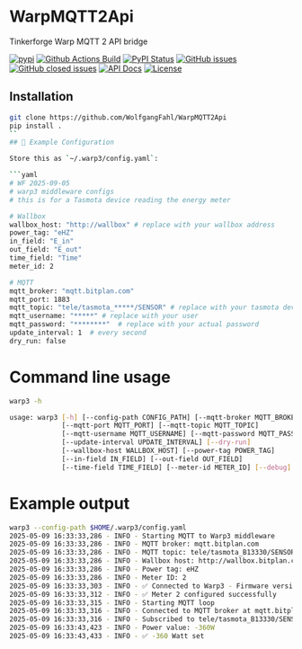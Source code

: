 # WarpMQTT2Api
Tinkerforge Warp MQTT 2 API bridge

[![pypi](https://img.shields.io/pypi/pyversions/WarpMQTT2Api)](https://pypi.org/project/WarpMQTT2Api/)
[![Github Actions Build](https://github.com/WolfgangFahl/WarpMQTT2Api/actions/workflows/build.yml/badge.svg)](https://github.com/WolfgangFahl/WarpMQTT2Api/actions/workflows/build.yml)
[![PyPI Status](https://img.shields.io/pypi/v/WarpMQTT2Api.svg)](https://pypi.python.org/pypi/WarpMQTT2Api/)
[![GitHub issues](https://img.shields.io/github/issues/WolfgangFahl/WarpMQTT2Api.svg)](https://github.com/WolfgangFahl/WarpMQTT2Api/issues)
[![GitHub closed issues](https://img.shields.io/github/issues-closed/WolfgangFahl/WarpMQTT2Api.svg)](https://github.com/WolfgangFahl/WarpMQTT2Api/issues/?q=is%3Aissue+is%3Aclosed)
[![API Docs](https://img.shields.io/badge/API-Documentation-blue)](https://WolfgangFahl.github.io/WarpMQTT2Api/)
[![License](https://img.shields.io/github/license/WolfgangFahl/WarpMQTT2Api.svg)](https://www.apache.org/licenses/LICENSE-2.0)

## Installation
```bash
git clone https://github.com/WolfgangFahl/WarpMQTT2Api
pip install .
``
## 🧪 Example Configuration

Store this as `~/.warp3/config.yaml`:

```yaml
# WF 2025-09-05
# warp3 middleware configs
# this is for a Tasmota device reading the energy meter

# Wallbox
wallbox_host: "http://wallbox" # replace with your wallbox address
power_tag: "eHZ"
in_field: "E_in"
out_field: "E_out"
time_field: "Time"
meter_id: 2

# MQTT
mqtt_broker: "mqtt.bitplan.com"
mqtt_port: 1883
mqtt_topic: "tele/tasmota_*****/SENSOR" # replace with your tasmota device
mqtt_username: "*****" # replace with your user
mqtt_password: "********"  # replace with your actual password
update_interval: 1  # every second
dry_run: false
```

# Command line usage
```bash
warp3 -h
```

```bash
usage: warp3 [-h] [--config-path CONFIG_PATH] [--mqtt-broker MQTT_BROKER]
             [--mqtt-port MQTT_PORT] [--mqtt-topic MQTT_TOPIC]
             [--mqtt-username MQTT_USERNAME] [--mqtt-password MQTT_PASSWORD]
             [--update-interval UPDATE_INTERVAL] [--dry-run]
             [--wallbox-host WALLBOX_HOST] [--power-tag POWER_TAG]
             [--in-field IN_FIELD] [--out-field OUT_FIELD]
             [--time-field TIME_FIELD] [--meter-id METER_ID] [--debug]

```

# Example output
```bash
warp3 --config-path $HOME/.warp3/config.yaml
2025-05-09 16:33:33,286 - INFO - Starting MQTT to Warp3 middleware
2025-05-09 16:33:33,286 - INFO - MQTT broker: mqtt.bitplan.com
2025-05-09 16:33:33,286 - INFO - MQTT topic: tele/tasmota_B13330/SENSOR
2025-05-09 16:33:33,286 - INFO - Wallbox host: http://wallbox.bitplan.com
2025-05-09 16:33:33,286 - INFO - Power tag: eHZ
2025-05-09 16:33:33,286 - INFO - Meter ID: 2
2025-05-09 16:33:33,303 - INFO - ✅ Connected to Warp3 - Firmware version: 2.8.0+6810d7c9
2025-05-09 16:33:33,312 - INFO - ✅ Meter 2 configured successfully
2025-05-09 16:33:33,315 - INFO - Starting MQTT loop
2025-05-09 16:33:33,316 - INFO - Connected to MQTT broker at mqtt.bitplan.com
2025-05-09 16:33:33,316 - INFO - Subscribed to tele/tasmota_B13330/SENSOR
2025-05-09 16:33:43,423 - INFO - Power value: -360W
2025-05-09 16:33:43,433 - INFO - ✅ -360 Watt set
```


